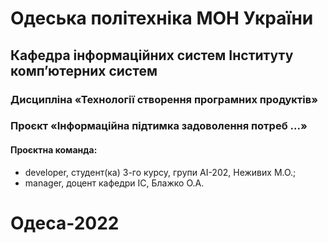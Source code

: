 # Одеська політехніка МОН України 
## Кафедра інформаційних систем Інституту комп’ютерних систем 
### Дисципліна «Технології створення програмних продуктів» 
### Проєкт «Інформаційна підтимка задоволення потреб ...» 
#### Проєктна команда:
- developer, студент(ка) 3-го курсу, групи АІ-202, Неживих М.О.;
- manager, доцент кафедри ІС, Блажко О.А.
# Одеса-2022 
